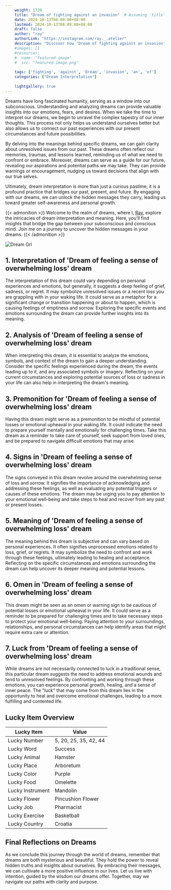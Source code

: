 ```yaml
---
    weight: 1726
    title: "Dream of fighting against an invasion"  # Assuming 'title' column exists
    date: 2024-10-13T08:09:00+08:00
    lastmod: 2024-10-13T08:09:00+08:00
    draft: false
    author: "ray"
    authorLink: "https://instagram.com/ray._.atelier"
    description: "Discover how 'Dream of fighting against an invasion' can interpret your future and uncover its significant meanings in your life."
    #images: []
    #resources:
    #- name: "featured-image"
    #  src: "featured-image.png"
    
    tags: ['fighting', 'against', 'Dream', 'invasion', 'an', 'of']
    categories: ["Dream Interpretation"]
    
    lightgallery: true
---
```

    
Dreams have long fascinated humanity, serving as a window into our subconscious. Understanding and analyzing dreams can provide valuable insights into our emotions, fears, and desires. When we take the time to interpret our dreams, we begin to unravel the complex tapestry of our inner thoughts. This process not only helps us understand ourselves better but also allows us to connect our past experiences with our present circumstances and future possibilities.

By delving into the meanings behind specific dreams, we can gain clarity about unresolved issues from our past. These dreams often reflect our memories, traumas, and lessons learned, reminding us of what we need to confront or embrace. Moreover, dreams can serve as a guide for our future, revealing our aspirations and potential paths we may take. They can provide warnings or encouragement, nudging us toward decisions that align with our true selves.

Ultimately, dream interpretation is more than just a curious pastime; it is a profound practice that bridges our past, present, and future. By engaging with our dreams, we can unlock the hidden messages they carry, leading us toward greater self-awareness and personal growth.

{{< admonition >}}
Welcome to the realm of dreams, where I, [Ray](https://instagram.com/ray._.atelier), explore the intricacies of dream interpretation and meaning. Here, you’ll find insights that bridge the gap between your subconscious and conscious mind. Join me on a journey to uncover the hidden messages in your dreams.
{{< /admonition >}}

![Dream Grl](https://cdn.pixabay.com/photo/2017/11/02/03/35/gothic-2910057_1280.jpg "Dream Grl")

## 1. Interpretation of 'Dream of feeling a sense of overwhelming loss' dream

The interpretation of this dream could vary depending on personal experiences and emotions, but generally, it suggests a deep feeling of grief, sadness, or regret. It may symbolize unresolved issues or a recent loss you are grappling with in your waking life. It could serve as a metaphor for a significant change or transition happening or about to happen, which is causing feelings of emptiness and sorrow. Exploring the specific events and emotions surrounding the dream can provide further insights into its meaning.

## 2. Analysis of 'Dream of feeling a sense of overwhelming loss' dream

When interpreting this dream, it is essential to analyze the emotions, symbols, and context of the dream to gain a deeper understanding. Consider the specific feelings experienced during the dream, the events leading up to it, and any associated symbols or imagery. Reflecting on your current circumstances and exploring potential sources of loss or sadness in your life can also help in interpreting the dream's meaning.

## 3. Premonition for 'Dream of feeling a sense of overwhelming loss' dream

Having this dream might serve as a premonition to be mindful of potential losses or emotional upheaval in your waking life. It could indicate the need to prepare yourself mentally and emotionally for challenging times. Take this dream as a reminder to take care of yourself, seek support from loved ones, and be prepared to navigate difficult emotions that may arise.

## 4. Signs in 'Dream of feeling a sense of overwhelming loss' dream

The signs conveyed in this dream revolve around the overwhelming sense of loss and sorrow. It signifies the importance of acknowledging and addressing these feelings, as well as evaluating any potential triggers or causes of these emotions. The dream may be urging you to pay attention to your emotional well-being and take steps to heal and recover from any past or present losses.

## 5. Meaning of 'Dream of feeling a sense of overwhelming loss' dream

The meaning behind this dream is subjective and can vary based on personal experiences. It often signifies unprocessed emotions related to loss, grief, or regrets. It may symbolize the need to confront and work through these feelings, ultimately leading to healing and acceptance. Reflecting on the specific circumstances and emotions surrounding the dream can help uncover its deeper meaning and potential lessons.

## 6. Omen in 'Dream of feeling a sense of overwhelming loss' dream

This dream might be seen as an omen or warning sign to be cautious of potential losses or emotional upheaval in your life. It could serve as a reminder to be prepared for challenging times and to take necessary steps to protect your emotional well-being. Paying attention to your surroundings, relationships, and personal circumstances can help identify areas that might require extra care or attention.

## 7. Luck from 'Dream of feeling a sense of overwhelming loss' dream

While dreams are not necessarily connected to luck in a traditional sense, this particular dream suggests the need to address emotional wounds and tend to unresolved feelings. By confronting and working through these emotions, you can experience personal growth, healing, and a sense of inner peace. The "luck" that may come from this dream lies in the opportunity to heal and overcome emotional challenges, leading to a more fulfilling and contented life.

## Lucky Item Overview
| Lucky Item          | Value              |
|---------------|--------------------|
| Lucky Number        | 5, 20, 25, 35, 42, 44  |
| Lucky Word          | Success |
| Lucky Animal        | Hamster |
| Lucky Place         | Arboretum     |
| Lucky Color         | Purple     |
| Lucky Food          | Omelette      |
| Lucky Instrument    | Mandolin |
| Lucky Flower        | Pincushion Flower    |
| Lucky Job           | Pharmacist       |
| Lucky Exercise      | Basketball  |
| Lucky Country       | Croatia    |


##  Final Reflections on Dreams

As we conclude this journey through the world of dreams, remember that dreams are both mysterious and beautiful. They hold the power to reveal hidden truths and insights about ourselves. By embracing their messages, we can cultivate a more positive influence in our lives. Let us live with intention, guided by the wisdom our dreams offer. Together, may we navigate our paths with clarity and purpose.
